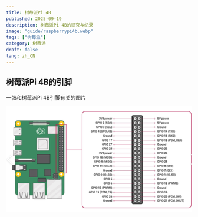 ```yaml
---
title: 树莓派Pi 4B
published: 2025-09-19
description: 树莓派Pi 4B的研究与纪录
image: "guide/raspberrypi4b.webp"
tags: ["树莓派"]
category: 树莓派
draft: false
lang: zh_CN
---
```

## 树莓派Pi 4B的引脚

一张和树莓派Pi 4B引脚有关的图片

![Image](guide/DFCE6DE0EC796BA682A4624AD2A4C3D0.png)